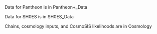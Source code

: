 Data for Pantheon is in Pantheon+_Data

Data for SH0ES is in SH0ES_Data

Chains, cosmology inputs, and CosmoSIS likelihoods are in Cosmology
